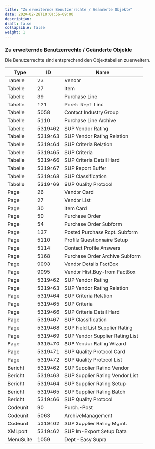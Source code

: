 ```yaml
---
title: "Zu erweiternde Benutzerrechte / Geänderte Objekte"
date: 2020-02-28T10:08:56+09:00
description: 
draft: false
collapsible: false
weight: 1
---
```

### Zu erweiternde Benutzerrechte / Geänderte Objekte

Die Benutzerrechte sind entsprechend den Objekttabellen zu erweitern.

Type  |      ID     |     Name
---|---|---
Tabelle  |   23      |    Vendor
Tabelle  |   27      |    Item
Tabelle  |   39      |    Purchase Line
Tabelle  |   121     |    Purch. Rcpt. Line
Tabelle  |   5058     |   Contact Industry Group
Tabelle  |   5110     |   Purchase Line Archive
Tabelle  |   5319462  |   SUP Vendor Rating
Tabelle  |   5319463  |   SUP Vendor Rating Relation
Tabelle  |   5319464   |  SUP Criteria Relation
Tabelle  |   5319465   |  SUP Criteria
Tabelle  |   5319466   |  SUP Criteria Detail Hard
Tabelle  |   5319467   |  SUP Report Buffer 
Tabelle |    5319468   |  SUP Classification
Tabelle |    5319469   |  SUP Quality Protocol
Page    |    26        |  Vendor Card
Page    |    27        |  Vendor List
Page  |      30       |   Item Card
Page  |      50       |   Purchase Order
Page  |      54       |   Purchase Order Subform
Page  |      137      |   Posted Purchase Rcpt. Subform
Page |       5110     |   Profile Questionnaire Setup
Page |       5114     |   Contact Profile Answers
Page |       5168     |   Purchase Order Archive Subform
Page |       9093     |   Vendor Details FactBox
Page |       9095      |  Vendor Hist.Buy-from FactBox
Page |       5319462   |  SUP Vendor Rating
Page |       5319463   |  SUP Vendor Rating Relation
Page |       5319464   |  SUP Criteria Relation
Page |       5319465    | SUP Criteria
Page |       5319466    | SUP Criteria Detail Hard
Page |       5319467    | SUP Classification
Page |       5319468    | SUP Field List Supplier Rating
Page |        5319469     | SUP Vendor Supplier Rating List
Page |        5319470     | SUP Vendor Rating Wizard
Page |        5319471     | SUP Quality Protocol Card
Page |        5319472     | SUP Quality Protocol List
Bericht |    5319462   |  SUP Supplier Rating Vendor
Bericht |    5319463   |  SUP Supplier Rating Vendor List
Bericht |    5319464   |  SUP Supplier Rating Setup
Bericht |    5319465   |  SUP Supplier Rating Batch
Bericht |     5319466    |  SUP Quality Protocol
Codeunit|     90         |  Purch.-Post
Codeunit|     5063       |  ArchiveManagement
Codeunit|     5319462    |  SUP Supplier Rating Mgmt.
XMLport  |   5319462   |  SUP Im-Export Setup Data
MenuSuite|   1059      |  Dept – Easy Supra